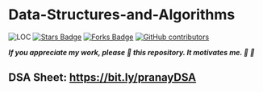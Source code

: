 # Data-Structures-and-Algorithms

<img src="https://sloc.xyz/github/thepranaygupta/Data-Structures-and-Algorithms" alt="LOC"/> <a href="https://github.com/thepranaygupta/Data-Structures-and-Algorithms/stargazers"><img src="https://img.shields.io/github/stars/thepranaygupta/Data-Structures-and-Algorithms" alt="Stars Badge"/></a>
<a href="https://github.com/thepranaygupta/Data-Structures-and-Algorithms/network/members"><img src="https://img.shields.io/github/forks/thepranaygupta/Data-Structures-and-Algorithms" alt="Forks Badge"/></a>
<a href="https://github.com/thepranaygupta/Data-Structures-and-Algorithms/graphs/contributors"><img alt="GitHub contributors" src="https://img.shields.io/github/contributors/thepranaygupta/Data-Structures-and-Algorithms?color=2b9348"></a>

**_If you appreciate my work, please 🌟 this repository. It motivates me. :rocket: :rocket:_**

## DSA Sheet: https://bit.ly/pranayDSA
